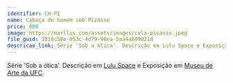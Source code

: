```yaml
---
identifier: CH-PI
name: Cabeça de homem sob Picasso
price: 800
image: https://marllus.com/assets/images/cela-picasso.jpeg
file_guid: 1010c58e-053c-4d79-96ea-5aa4a889021d
descricao_link: Série 'Sob a ótica'. Descrição em Lulu Space e Exposição em Museu de arte da UFC
---
```

Série 'Sob a ótica'. Descrição em <a href="https://marllus.com/arte/2020/12/06/sob-otica.html">Lulu Space</a> e Exposição em <a href="https://mauc.ufc.br/pt/marllus-lustosa/">Museu de Arte da UFC</a>
